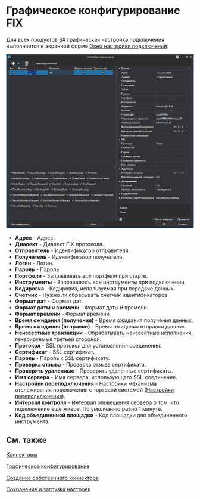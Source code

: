 # Графическое конфигурирование FIX

Для всех продуктов [S\#](../../../../api.md) графическая настройка подключения выполняется в экранной форме [Окно настройки подключений](../../../graphical_user_interface/connection_settings_window.md):

![API GUI Settings FIX](../../../../../images/api_gui_settings_fix.png)

- **Адрес** \- Адрес.
- **Диалект** \- Диалект FIX протокола.
- **Отправитель** \- Идентификатор отправителя.
- **Получатель** \- Идентификатор получателя.
- **Логин** \- Логин.
- **Пароль** \- Пароль.
- **Портфели** \- Запрашивать все портфели при старте.
- **Инструменты** \- Запрашивать все инструменты при подключении.
- **Кодировка** \- Кодировка, используемая при передаче данных.
- **Счетчик** \- Нужно ли сбрасывать счетчик идентификаторов.
- **Формат дат** \- Формат дат.
- **Формат даты и времени** \- Формат даты и времени.
- **Формат времени** \- Формат времени.
- **Время ожидания (получения)** \- Время ожидания получения данных.
- **Время ожидания (отправки)** \- Время ожидания отправки данных.
- **Неизвестные транзакции** \- Обрабатывать неизвестные исполнения, генерируемые третьей стороной.
- **Протокол** \- SSL протокол для установления соединения.
- **Сертификат** \- SSL сертификат.
- **Пароль** \- Пароль к SSL сертификату.
- **Проверка отзыва** \- Проверка отзыва сертификата.
- **Проверять удаленные** \- Проверять удаленные сертификаты.
- **Имя сервера** \- Имя сервера, использующего SSL\-соединение.
- **Настройки переподключения** \- Настройки механизма отслеживания подключения с торговой системой ([Настройки переподключения](../../reconnection_settings.md)). 
- **Интервал контроля** \- Интервал оповещения сервера о том, что подключение еще живое. По умолчанию равно 1 минуте. 
- **Код объединенной площадки** \- Код площадки для объединенного инструмента. 

## См. также

[Коннекторы](../../../connectors.md)

[Графическое конфигурирование](../../graphical_configuration.md)

[Создание собственного коннектора](../../creating_own_connector.md)

[Сохранение и загрузка настроек](../../save_and_load_settings.md)
